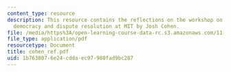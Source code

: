 ```yaml
---
content_type: resource
description: This resource contains the reflections on the workshop on deliberative
  democracy and dispute resolution at MIT by Josh Cohen.
file: /media/https%3A/open-learning-course-data-rc.s3.amazonaws.com/11-969-workshop-on-deliberative-democracy-and-dispute-resolution-summer-2005/1b7638076e24cddaec97980fad9bc287_cohen_ref.pdf
file_type: application/pdf
resourcetype: Document
title: cohen_ref.pdf
uid: 1b763807-6e24-cdda-ec97-980fad9bc287
---
```

